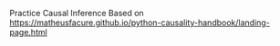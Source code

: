 Practice Causal Inference Based on https://matheusfacure.github.io/python-causality-handbook/landing-page.html
